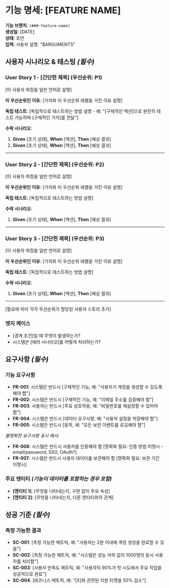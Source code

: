 # 기능 명세: [FEATURE NAME]

**기능 브랜치**: `[###-feature-name]`  
**생성일**: [DATE]  
**상태**: 초안  
**입력**: 사용자 설명: "$ARGUMENTS"

## 사용자 시나리오 & 테스팅 *(필수)*

<!--
  중요: 사용자 스토리는 중요도 순으로 정렬된 사용자 여정으로 우선순위화되어야 합니다.
  각 사용자 스토리/여정은 독립적으로 테스트 가능해야 합니다 - 즉, 그 중 하나만 구현해도
  가치를 전달하는 실행 가능한 MVP(최소 기능 제품)가 있어야 합니다.
  
  각 스토리에 우선순위(P1, P2, P3 등)를 할당하세요. P1이 가장 중요합니다.
  각 스토리를 다음과 같이 가능한 독립적인 기능 조각으로 생각하세요:
  - 독립적으로 개발 가능
  - 독립적으로 테스트 가능
  - 독립적으로 배포 가능
  - 사용자에게 독립적으로 시연 가능
-->

### User Story 1 - [간단한 제목] (우선순위: P1)

[이 사용자 여정을 일반 언어로 설명]

**이 우선순위인 이유**: [가치와 이 우선순위 레벨을 가진 이유 설명]

**독립 테스트**: [독립적으로 테스트하는 방법 설명 - 예: "[구체적인 액션]으로 완전히 테스트 가능하며 [구체적인 가치]를 전달"]

**수락 시나리오**:

1. **Given** [초기 상태], **When** [액션], **Then** [예상 결과]
2. **Given** [초기 상태], **When** [액션], **Then** [예상 결과]

---

### User Story 2 - [간단한 제목] (우선순위: P2)

[이 사용자 여정을 일반 언어로 설명]

**이 우선순위인 이유**: [가치와 이 우선순위 레벨을 가진 이유 설명]

**독립 테스트**: [독립적으로 테스트하는 방법 설명]

**수락 시나리오**:

1. **Given** [초기 상태], **When** [액션], **Then** [예상 결과]

---

### User Story 3 - [간단한 제목] (우선순위: P3)

[이 사용자 여정을 일반 언어로 설명]

**이 우선순위인 이유**: [가치와 이 우선순위 레벨을 가진 이유 설명]

**독립 테스트**: [독립적으로 테스트하는 방법 설명]

**수락 시나리오**:

1. **Given** [초기 상태], **When** [액션], **Then** [예상 결과]

---

[필요에 따라 각각 우선순위가 할당된 사용자 스토리 추가]

### 엣지 케이스

<!--
  작업 필요: 이 섹션의 내용은 플레이스홀더입니다.
  올바른 엣지 케이스로 채우세요.
-->

- [경계 조건]일 때 무엇이 발생하는가?
- 시스템은 [에러 시나리오]를 어떻게 처리하는가?

## 요구사항 *(필수)*

<!--
  작업 필요: 이 섹션의 내용은 플레이스홀더입니다.
  올바른 기능 요구사항으로 채우세요.
-->

### 기능 요구사항

- **FR-001**: 시스템은 반드시 [구체적인 기능, 예: "사용자가 계정을 생성할 수 있도록 해야 함"]
- **FR-002**: 시스템은 반드시 [구체적인 기능, 예: "이메일 주소를 검증해야 함"]  
- **FR-003**: 사용자는 반드시 [주요 상호작용, 예: "비밀번호를 재설정할 수 있어야 함"]
- **FR-004**: 시스템은 반드시 [데이터 요구사항, 예: "사용자 설정을 저장해야 함"]
- **FR-005**: 시스템은 반드시 [동작, 예: "모든 보안 이벤트를 로깅해야 함"]

*불명확한 요구사항 표시 예시:*

- **FR-006**: 시스템은 반드시 사용자를 인증해야 함 [명확화 필요: 인증 방법 미명시 - email/password, SSO, OAuth?]
- **FR-007**: 시스템은 반드시 사용자 데이터를 보관해야 함 [명확화 필요: 보관 기간 미명시]

### 주요 엔티티 *(기능이 데이터를 포함하는 경우 포함)*

- **[엔티티 1]**: [무엇을 나타내는지, 구현 없이 주요 속성]
- **[엔티티 2]**: [무엇을 나타내는지, 다른 엔티티와의 관계]

## 성공 기준 *(필수)*

<!--
  작업 필요: 측정 가능한 성공 기준을 정의하세요.
  이는 기술 중립적이고 측정 가능해야 합니다.
-->

### 측정 가능한 결과

- **SC-001**: [측정 가능한 메트릭, 예: "사용자는 2분 이내에 계정 생성을 완료할 수 있음"]
- **SC-002**: [측정 가능한 메트릭, 예: "시스템은 성능 저하 없이 1000명의 동시 사용자를 처리함"]
- **SC-003**: [사용자 만족도 메트릭, 예: "사용자의 90%가 첫 시도에서 주요 작업을 성공적으로 완료"]
- **SC-004**: [비즈니스 메트릭, 예: "[X]와 관련된 지원 티켓을 50% 감소"]
